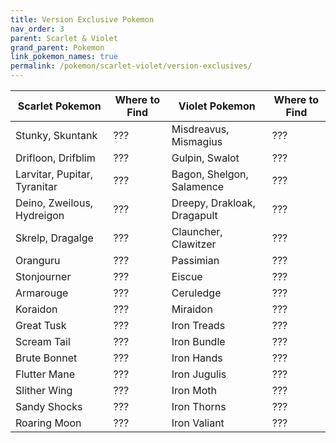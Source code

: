 ```yaml
---
title: Version Exclusive Pokemon
nav_order: 3
parent: Scarlet & Violet
grand_parent: Pokemon
link_pokemon_names: true
permalink: /pokemon/scarlet-violet/version-exclusives/
---
```



| Scarlet Pokemon              |Where to Find | Violet Pokemon              | Where to Find |
|------------------------------|--------------|-----------------------------|---------------|
| Stunky, Skuntank             | ???          | Misdreavus, Mismagius       | ??? |
| Drifloon, Drifblim           | ???          | Gulpin, Swalot              | ??? |
| Larvitar, Pupitar, Tyranitar | ???          | Bagon, Shelgon, Salamence   | ??? |
| Deino, Zweilous, Hydreigon   | ???          | Dreepy, Drakloak, Dragapult | ??? |
| Skrelp, Dragalge             | ???          | Clauncher, Clawitzer        | ??? |
| Oranguru                     | ???          | Passimian                   | ??? |
| Stonjourner                  | ???          | Eiscue                      | ??? |
| Armarouge                    | ???          | Ceruledge                   | ??? |
| Koraidon                     | ???          | Miraidon                    | ??? |
| Great Tusk                   | ???          | Iron Treads                 | ??? |
| Scream Tail                  | ???          | Iron Bundle                 | ??? |
| Brute Bonnet                 | ???          | Iron Hands                  | ??? |
| Flutter Mane                 | ???          | Iron Jugulis                | ??? |
| Slither Wing                 | ???          | Iron Moth                   | ??? |
| Sandy Shocks                 | ???          | Iron Thorns                 | ??? |
| Roaring Moon                 | ???          | Iron Valiant                | ??? |
